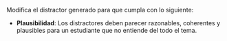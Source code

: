 Modifica el distractor generado para que cumpla con lo siguiente:

- **Plausibilidad**: Los distractores deben parecer razonables, coherentes y plausibles para un estudiante que no entiende del todo el tema.
